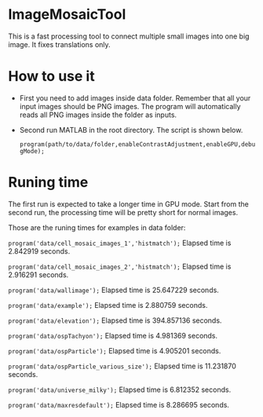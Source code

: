 # ImageMosaicTool
This is a fast processing tool to connect multiple small images into one big image. It fixes translations only.

# How to use it
* First you need to add images inside data folder. Remember that all your input images should be PNG images. The program will automatically reads all PNG images inside the folder as inputs.
* Second run MATLAB in the root directory. The script is shown below.

  `program(path/to/data/folder,enableContrastAdjustment,enableGPU,debugMode);`

# Runing time
The first run is expected to take a longer time in GPU mode. Start from the second run, the processing time will be pretty short for normal images.

Those are the runing times for examples in data folder:

`program('data/cell_mosaic_images_1','histmatch');`
Elapsed time is 2.842919 seconds.

`program('data/cell_mosaic_images_2','histmatch');`
Elapsed time is 2.916291 seconds.

`program('data/wallimage');`
Elapsed time is 25.647229 seconds.

`program('data/example');`
Elapsed time is 2.880759 seconds.

`program('data/elevation');`
Elapsed time is 394.857136 seconds.

`program('data/ospTachyon');`
Elapsed time is 4.981369 seconds.

`program('data/ospParticle');`
Elapsed time is 4.905201 seconds.

`program('data/ospParticle_various_size');`
Elapsed time is 11.231870 seconds.

`program('data/universe_milky');`
Elapsed time is 6.812352 seconds.

`program('data/maxresdefault');`
Elapsed time is 8.286695 seconds.
